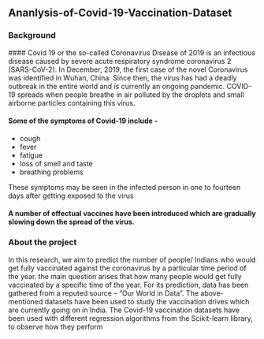 ## Ananlysis-of-Covid-19-Vaccination-Dataset


<h3> Background </h3> 
#### Covid 19 or the so-called Coronavirus Disease of 2019 is an infectious disease caused by severe acute respiratory syndrome coronavirus 2 (SARS-CoV-2). In December, 2019, the first case of the novel Coronavirus was identified in Wuhan, China. Since then, the virus has had a deadly outbreak in the entire world and is currently an ongoing pandemic. COVID-19 spreads when people breathe in air polluted by the droplets and small airborne particles containing this virus.

#### Some of the symptoms of Covid-19 include - 
<ul>
  <li> cough </li>
  <li> fever </li>
  <li> fatigue </li>
  <li> loss of smell and taste </li>
  <li> breathing problems </li> 
</ul>
These symptoms may be seen in the infected person in one to fourteen days after getting exposed to the virus

#### A number of effectual vaccines have been introduced which are gradually slowing down the spread of the virus. 

<h3> About the project </h3> 

In this research, we aim to predict the number of people/ Indians who would get fully vaccinated against the coronavirus by a particular time period of the year. the main question arises that how many people would get fully vaccinated by a specific time of the year. For its prediction, data has been gathered from a reputed source – “Our World in Data”. The above-mentioned datasets have been used to study the vaccination drives which are currently going on in India. The Covid-19 vaccination datasets have been used with different regression algorithms from the Scikit-learn library, to observe how they perform









